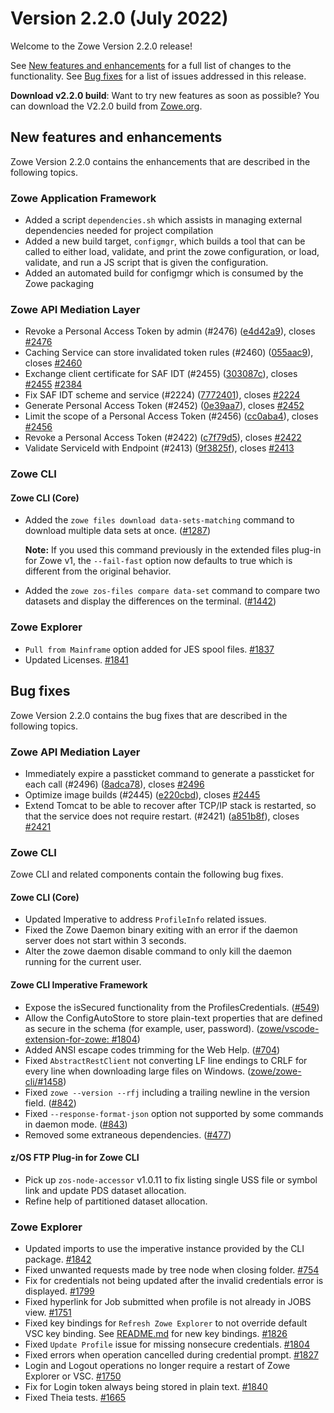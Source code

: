 # Version 2.2.0 (July 2022)

Welcome to the Zowe Version 2.2.0 release!

See [New features and enhancements](#new-features-and-enhancements) for a full list of changes to the functionality. See [Bug fixes](#bug-fixes) for a list of issues addressed in this release.

**Download v2.2.0 build**: Want to try new features as soon as possible? You can download the V2.2.0 build from [Zowe.org](https://www.zowe.org/download.html).

## New features and enhancements

Zowe Version 2.2.0 contains the enhancements that are described in the following topics.

### Zowe Application Framework

* Added a script `dependencies.sh` which assists in managing external dependencies needed for project compilation
* Added a new build target, `configmgr`, which builds a tool that can be called to either load, validate, and print the zowe configuration, or load, validate, and run a JS script that is given the configuration.
* Added an automated build for configmgr which is consumed by the Zowe packaging

### Zowe API Mediation Layer

* Revoke a Personal Access Token by admin (#2476) ([e4d42a9](https://github.com/zowe/api-layer/commit/e4d42a9)), closes [#2476](https://github.com/zowe/api-layer/issues/2476)
* Caching Service can store invalidated token rules (#2460) ([055aac9](https://github.com/zowe/api-layer/commit/055aac9)), closes [#2460](https://github.com/zowe/api-layer/issues/2460)
* Exchange client certificate for SAF IDT (#2455) ([303087c](https://github.com/zowe/api-layer/commit/303087c)), closes [#2455](https://github.com/zowe/api-layer/issues/2455) [#2384](https://github.com/zowe/api-layer/issues/2384)
* Fix SAF IDT scheme and service (#2224) ([7772401](https://github.com/zowe/api-layer/commit/7772401)), closes [#2224](https://github.com/zowe/api-layer/issues/2224)
* Generate Personal Access Token (#2452) ([0e39aa7](https://github.com/zowe/api-layer/commit/0e39aa7)), closes [#2452](https://github.com/zowe/api-layer/issues/2452)
* Limit the scope of a Personal Access Token (#2456) ([cc0aba4](https://github.com/zowe/api-layer/commit/cc0aba4)), closes [#2456](https://github.com/zowe/api-layer/issues/2456)
* Revoke a Personal Access Token (#2422) ([c7f79d5](https://github.com/zowe/api-layer/commit/c7f79d5)), closes [#2422](https://github.com/zowe/api-layer/issues/2422)
* Validate ServiceId with Endpoint (#2413) ([9f3825f](https://github.com/zowe/api-layer/commit/9f3825f)), closes [#2413](https://github.com/zowe/api-layer/issues/2413)

### Zowe CLI

#### Zowe CLI (Core)

-  Added the `zowe files download data-sets-matching` command to download multiple data sets at once. ([#1287](https://github.com/zowe/zowe-cli/issues/1287))

    **Note:** If you used this command previously in the extended files plug-in for Zowe v1, the `--fail-fast` option now defaults to true which is different from the original behavior.

- Added the `zowe zos-files compare data-set` command to compare two datasets and display the differences on the terminal. ([#1442](https://github.com/zowe/zowe-cli/issues/1442))

### Zowe Explorer

- `Pull from Mainframe` option added for JES spool files. [#1837](https://github.com/zowe/vscode-extension-for-zowe/pull/1837)
- Updated Licenses. [#1841](https://github.com/zowe/vscode-extension-for-zowe/issues/1841)

## Bug fixes

Zowe Version 2.2.0 contains the bug fixes that are described in the following topics.

### Zowe API Mediation Layer

* Immediately expire a passticket command to generate a passticket for each call (#2496) ([8adca78](https://github.com/zowe/api-layer/commit/8adca78)), closes [#2496](https://github.com/zowe/api-layer/issues/2496)
* Optimize image builds (#2445) ([e220cbd](https://github.com/zowe/api-layer/commit/e220cbd)), closes [#2445](https://github.com/zowe/api-layer/issues/2445)
* Extend Tomcat to be able to recover after TCP/IP stack is restarted, so that the service does not require restart. (#2421) ([a851b8f](https://github.com/zowe/api-layer/commit/a851b8f)), closes [#2421](https://github.com/zowe/api-layer/issues/2421)

### Zowe CLI

Zowe CLI and related components contain the following bug fixes.

#### Zowe CLI (Core)

- Updated Imperative to address `ProfileInfo` related issues.
- Fixed the Zowe Daemon binary exiting with an error if the daemon server does not start within 3 seconds.
- Alter the zowe daemon disable command to only kill the daemon running for the current user.

#### Zowe CLI Imperative Framework

- Expose the isSecured functionality from the ProfilesCredentials. ([#549](https://github.com/zowe/imperative/issues/549))
- Allow the ConfigAutoStore to store plain-text properties that are defined as secure in the schema (for example, user, password). ([zowe/vscode-extension-for-zowe: #1804](https://github.com/zowe/vscode-extension-for-zowe/issues/1804))
- Added ANSI escape codes trimming for the Web Help. ([#704](https://github.com/zowe/imperative/issues/704))
- Fixed `AbstractRestClient` not converting LF line endings to CRLF for every line when downloading large files on Windows. ([zowe/zowe-cli/#1458](https://github.com/zowe/zowe-cli/issues/1458))
- Fixed `zowe --version --rfj` including a trailing newline in the version field. ([#842](https://github.com/zowe/imperative/issues/842))
- Fixed `--response-format-json` option not supported by some commands in daemon mode. ([#843](https://github.com/zowe/imperative/issues/843))
- Removed some extraneous dependencies. ([#477](https://github.com/zowe/imperative/issues/477))

#### z/OS FTP Plug-in for Zowe CLI

- Pick up `zos-node-accessor` v1.0.11 to fix listing single USS file or symbol link and update PDS dataset allocation.
- Refine help of partitioned dataset allocation.

### Zowe Explorer

- Updated imports to use the imperative instance provided by the CLI package. [#1842](https://github.com/zowe/vscode-extension-for-zowe/issues/1842)
- Fixed unwanted requests made by tree node when closing folder. [#754](https://github.com/zowe/vscode-extension-for-zowe/issues/754)
- Fix for credentials not being updated after the invalid credentials error is displayed. [#1799](https://github.com/zowe/vscode-extension-for-zowe/issues/1799)
- Fixed hyperlink for Job submitted when profile is not already in JOBS view. [#1751](https://github.com/zowe/vscode-extension-for-zowe/issues/1751)
- Fixed key bindings for `Refresh Zowe Explorer` to not override default VSC key binding. See [README.md](https://github.com/zowe/vscode-extension-for-zowe/blob/master/packages/zowe-explorer/README.md#keyboard-shortcuts) for new key bindings. [#1826](https://github.com/zowe/vscode-extension-for-zowe/issues/1826)
- Fixed `Update Profile` issue for missing nonsecure credentials. [#1804](https://github.com/zowe/vscode-extension-for-zowe/issues/1804)
- Fixed errors when operation cancelled during credential prompt. [#1827](https://github.com/zowe/vscode-extension-for-zowe/issues/1827)
- Login and Logout operations no longer require a restart of Zowe Explorer or VSC. [#1750](https://github.com/zowe/vscode-extension-for-zowe/issues/1750)
- Fix for Login token always being stored in plain text. [#1840](https://github.com/zowe/vscode-extension-for-zowe/issues/1840)
- Fixed Theia tests. [#1665](https://github.com/zowe/vscode-extension-for-zowe/issues/1665)
